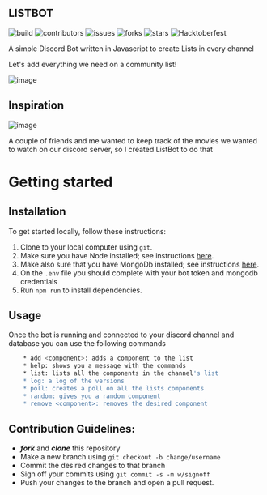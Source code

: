 ## LISTBOT

![build](https://travis-ci.org/pyymenta/spacecraft-cli.svg?branch=master)
![contributors](https://img.shields.io/github/contributors/tomassirio/ListBot)
![issues](https://img.shields.io/github/issues/tomassirio/ListBot)
![forks](https://img.shields.io/github/forks/tomassirio/ListBot)
![stars](https://img.shields.io/github/stars/tomassirio/ListBot)
![Hacktoberfest](https://img.shields.io/badge/Hack-toberfest-red)

A simple Discord Bot written in Javascript to create Lists in every channel

Let's add everything we need on a community list!

![image](https://miro.medium.com/max/8512/0*1YAdWi5ruRiSQDas)


## Inspiration

![image](https://greatpeopleinside.com/wp-content/uploads/2017/09/inspiration-at-work.jpeg)

A couple of friends and me wanted to keep track of the movies 
we wanted to watch on our discord server, 
so I created ListBot to do that

# Getting started

## Installation

To get started locally, follow these instructions:

1.  Clone to your local computer using `git`.
2.  Make sure you have Node installed; see instructions [here](https://nodejs.org/en/download/).
3.  Make also sure that you have MongoDb installed; see instructions [here](https://docs.mongodb.com/manual/installation/).
4.  On the `.env` file you should complete with your bot token and mongodb credentials
5.  Run `npm run` to install dependencies.

## Usage

Once the bot is running and connected to your discord channel and database
you can use the following commands

```sh
    * add <component>: adds a component to the list
    * help: shows you a message with the commands
    * list: lists all the components in the channel's list
    * log: a log of the versions
    * poll: creates a poll on all the lists components
    * random: gives you a random component
    * remove <component>: removes the desired component
```

## Contribution Guidelines:

 -  ***fork*** and ***clone*** this repository
 - Make a new branch using `git checkout -b change/username`
 - Commit the desired changes to that branch
 - Sign off your commits using `git commit -s -m w/signoff`
 - Push your changes to the branch and open a pull request.

